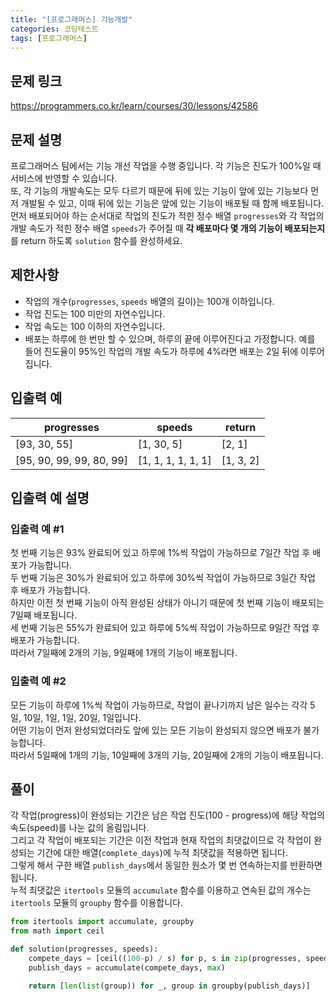 ```yaml
---
title: "[프로그래머스] 기능개발"
categories: 코딩테스트
tags: [프로그래머스]
---
```


## 문제 링크

<https://programmers.co.kr/learn/courses/30/lessons/42586>

## 문제 설명

프로그래머스 팀에서는 기능 개선 작업을 수행 중입니다. 각 기능은 진도가 100%일 때 서비스에 반영할 수 있습니다.  
또, 각 기능의 개발속도는 모두 다르기 때문에 뒤에 있는 기능이 앞에 있는 기능보다 먼저 개발될 수 있고, 이때 뒤에 있는 기능은 앞에 있는 기능이 배포될 때 함께 배포됩니다.  
먼저 배포되어야 하는 순서대로 작업의 진도가 적힌 정수 배열 `progresses`와 각 작업의 개발 속도가 적힌 정수 배열 `speeds`가 주어질 때 **각 배포마다 몇 개의 기능이 배포되는지**를 return 하도록 `solution` 함수를 완성하세요.

## 제한사항

- 작업의 개수(`progresses`, `speeds` 배열의 길이)는 100개 이하입니다.
- 작업 진도는 100 미만의 자연수입니다.
- 작업 속도는 100 이하의 자연수입니다.
- 배포는 하루에 한 번만 할 수 있으며, 하루의 끝에 이루어진다고 가정합니다. 예를 들어 진도율이 95%인 작업의 개발 속도가 하루에 4%라면 배포는 2일 뒤에 이루어집니다.

## 입출력 예

|progresses|speeds|return|
|----------|------|------|
|[93, 30, 55]|[1, 30, 5]|[2, 1]|
|[95, 90, 99, 99, 80, 99]|[1, 1, 1, 1, 1, 1]|[1, 3, 2]|

## 입출력 예 설명

### 입출력 예 #1

첫 번째 기능은 93% 완료되어 있고 하루에 1%씩 작업이 가능하므로 7일간 작업 후 배포가 가능합니다.  
두 번째 기능은 30%가 완료되어 있고 하루에 30%씩 작업이 가능하므로 3일간 작업 후 배포가 가능합니다.  
하지만 이전 첫 번째 기능이 아직 완성된 상태가 아니기 때문에 첫 번째 기능이 배포되는 7일째 배포됩니다.  
세 번째 기능은 55%가 완료되어 있고 하루에 5%씩 작업이 가능하므로 9일간 작업 후 배포가 가능합니다.  
따라서 7일째에 2개의 기능, 9일째에 1개의 기능이 배포됩니다.

### 입출력 예 #2

모든 기능이 하루에 1%씩 작업이 가능하므로, 작업이 끝나기까지 남은 일수는 각각 5일, 10일, 1일, 1일, 20일, 1일입니다.  
어떤 기능이 먼저 완성되었더라도 앞에 있는 모든 기능이 완성되지 않으면 배포가 불가능합니다.  
따라서 5일째에 1개의 기능, 10일째에 3개의 기능, 20일째에 2개의 기능이 배포됩니다.

## 풀이

각 작업(progress)이 완성되는 기간은 남은 작업 진도(100 - progress)에 해당 작업의 속도(speed)를 나눈 값의 올림입니다.  
그리고 각 작업이 배포되는 기간은 이전 작업과 현재 작업의 최댓값이므로 각 작업이 완성되는 기간에 대한 배열(`complete_days`)에 누적 최댓값을 적용하면 됩니다.  
그렇게 해서 구한 배열 `publish_days`에서 동일한 원소가 몇 번 연속하는지를 반환하면 됩니다.  
누적 최댓값은 `itertools` 모듈의 `accumulate` 함수를 이용하고 연속된 값의 개수는 `itertools` 모듈의 `groupby` 함수를 이용합니다.

```python
from itertools import accumulate, groupby
from math import ceil

def solution(progresses, speeds):
    compete_days = [ceil((100-p) / s) for p, s in zip(progresses, speeds)] # 각 작업이 완성되는 기간에 대한 배열
    publish_days = accumulate(compete_days, max)                           # 각 작업이 배포되는 기간에 대한 배열, complete_days의 누적 최댓값

    return [len(list(group)) for _, group in groupby(publish_days)]        # itertools 모듈의 groupby 함수를 이용하여 각 누적 최댓값이 연속으로 몇 번 발생했는지 반환
```